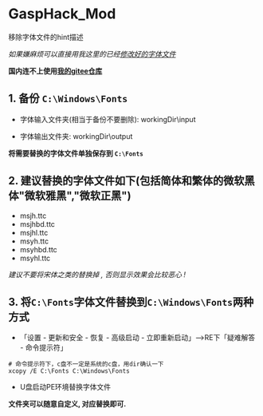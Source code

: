 # GaspHack_Mod

移除字体文件的hint描述

*如果嫌麻烦可以直接用我这里的已经[修改好的字体文件](workingDir/output/)*

**国内连不上使用[我的gitee仓库](https://gitee.com/tallsone/GaspHack_Mod)**

## 1. 备份 `C:\Windows\Fonts`

* 字体输入文件夹(相当于备份不要删除): workingDir\input

* 字体输出文件夹: workingDir\output

**将需要替换的字体文件单独保存到 `C:\Fonts`**

## 2. **建议替换的字体文件如下(包括简体和繁体的微软黑体"微软雅黑","微软正黑")**

* msjh.ttc
* msjhbd.ttc
* msjhl.ttc
* msyh.ttc
* msyhbd.ttc
* msyhl.ttc

*建议不要将宋体之类的替换掉 , 否则显示效果会比较恶心 !*

## 3. 将`C:\Fonts`字体文件替换到`C:\Windows\Fonts`两种方式

* 「设置 - 更新和安全 - 恢复 - 高级启动 - 立即重新启动」-->RE下「疑难解答 - 命令提示符」

``` shell
# 命令提示符下，c盘不一定是系统的c盘，用dir确认一下
xcopy /E C:\Fonts C:\Windows\Fonts
```

* U盘启动PE环境替换字体文件

**文件夹可以随意自定义, 对应替换即可.**
